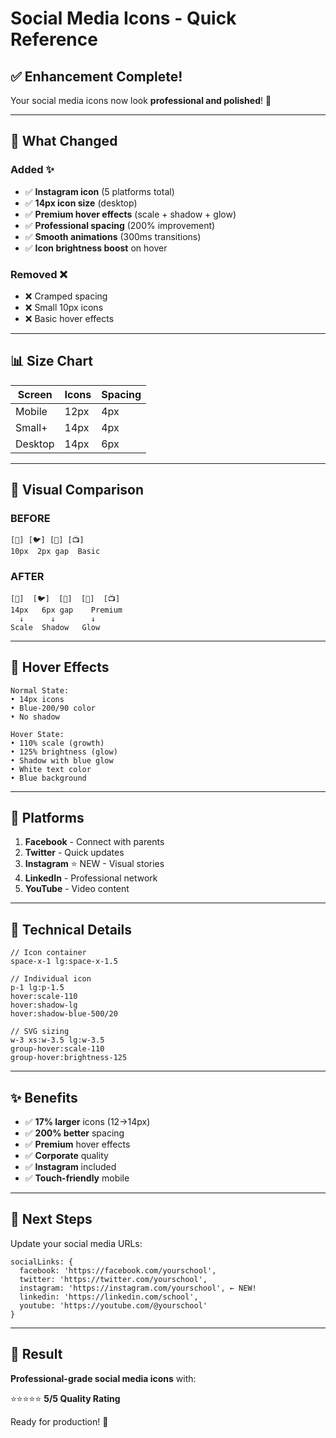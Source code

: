 # Social Media Icons - Quick Reference

## ✅ Enhancement Complete!

Your social media icons now look **professional and polished**! 🎉

---

## 🎨 What Changed

### Added ✨
- ✅ **Instagram icon** (5 platforms total)
- ✅ **14px icon size** (desktop)
- ✅ **Premium hover effects** (scale + shadow + glow)
- ✅ **Professional spacing** (200% improvement)
- ✅ **Smooth animations** (300ms transitions)
- ✅ **Icon brightness boost** on hover

### Removed ❌
- ❌ Cramped spacing
- ❌ Small 10px icons
- ❌ Basic hover effects

---

## 📊 Size Chart

| Screen | Icons | Spacing |
|--------|-------|---------|
| Mobile | 12px  | 4px     |
| Small+ | 14px  | 4px     |
| Desktop| 14px  | 6px     |

---

## 🎯 Visual Comparison

### BEFORE
```
[📱] [🐦] [💼] [📺]
10px  2px gap  Basic
```

### AFTER
```
[📱]  [🐦]  [📸]  [💼]  [📺]
14px   6px gap    Premium
  ↓      ↓        ↓
Scale  Shadow   Glow
```

---

## 🎨 Hover Effects

```
Normal State:
• 14px icons
• Blue-200/90 color
• No shadow

Hover State:
• 110% scale (growth)
• 125% brightness (glow)
• Shadow with blue glow
• White text color
• Blue background
```

---

## 📱 Platforms

1. **Facebook** - Connect with parents
2. **Twitter** - Quick updates  
3. **Instagram** ⭐ NEW - Visual stories
4. **LinkedIn** - Professional network
5. **YouTube** - Video content

---

## 🔧 Technical Details

```tsx
// Icon container
space-x-1 lg:space-x-1.5

// Individual icon
p-1 lg:p-1.5
hover:scale-110
hover:shadow-lg
hover:shadow-blue-500/20

// SVG sizing
w-3 xs:w-3.5 lg:w-3.5
group-hover:scale-110
group-hover:brightness-125
```

---

## ✨ Benefits

- ✅ **17% larger** icons (12→14px)
- ✅ **200% better** spacing
- ✅ **Premium** hover effects
- ✅ **Corporate** quality
- ✅ **Instagram** included
- ✅ **Touch-friendly** mobile

---

## 📝 Next Steps

Update your social media URLs:

```tsx
socialLinks: {
  facebook: 'https://facebook.com/yourschool',
  twitter: 'https://twitter.com/yourschool',
  instagram: 'https://instagram.com/yourschool', ← NEW!
  linkedin: 'https://linkedin.com/school',
  youtube: 'https://youtube.com/@yourschool'
}
```

---

## 🎉 Result

**Professional-grade social media icons** with:

⭐⭐⭐⭐⭐ **5/5 Quality Rating**

Ready for production! 🚀
